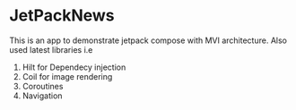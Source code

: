 # JetPackNews
This is an app to demonstrate jetpack compose with MVI architecture.
Also used latest libraries i.e
1) Hilt for Dependecy injection
2) Coil for image rendering
3) Coroutines
4) Navigation
